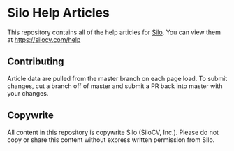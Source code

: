 # Silo Help Articles

This repository contains all of the help articles for [Silo](https://silocv.com). You can view them at https://silocv.com/help

## Contributing
Article data are pulled from the master branch on each page load. To submit changes, cut a branch off of master and submit a PR back into master with your changes.

## Copywrite
All content in this repository is copywrite Silo (SiloCV, Inc.). Please do not copy or share this content without express written permission from Silo.
